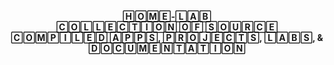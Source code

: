 <p align="center">
  <strong>🄷🄾🄼🄴-🄻🄰🄱</strong><br>
  <strong>🄲🄾🄻🄻🄴🄲🅃🄸🄾🄽 🄾🄵 🅂🄾🅄🅁🄲🄴 🄲🄾🄼🄿🄸🄻🄴🄳 🄰🄿🄿🅂, 🄿🅁🄾🄹🄴🄲🅃🅂, 🄻🄰🄱🅂, & 🄳🄾🄲🅄🄼🄴🄽🅃🄰🅃🄸🄾🄽</strong><br>
</p>
